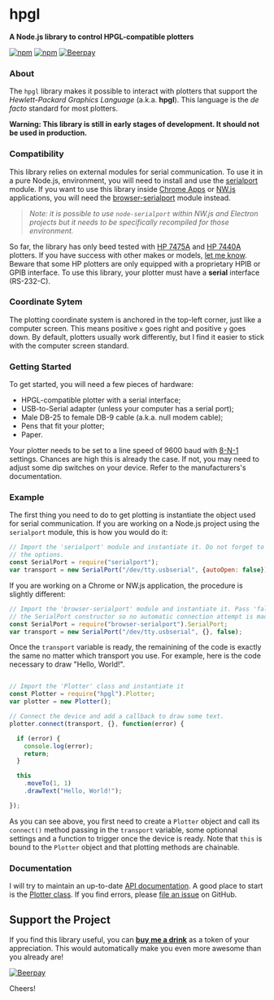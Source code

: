 # hpgl
**A Node.js library to control HPGL-compatible plotters**

[![npm](https://img.shields.io/npm/v/hpgl.svg)](https://www.npmjs.com/package/hpgl)
[![npm](https://img.shields.io/npm/dt/hpgl.svg)](https://www.npmjs.com/package/hpgl)
[![Beerpay](https://beerpay.io/cotejp/hpgl/badge.svg?style=flat)](https://beerpay.io/cotejp/hpgl) 

### About

The `hpgl` library makes it possible to interact with plotters that support the *Hewlett-Packard 
Graphics Language* (a.k.a. **hpgl**). This language is the *de facto* standard for most plotters. 

**Warning: This library is still in early stages of development. It should not be used in 
production.**

### Compatibility

This library relies on external modules for serial communication. To use it in a pure Node.js, 
environment, you will need to install and use the 
[serialport](https://www.npmjs.com/package/serialport) module. If you want to use this library 
inside [Chrome Apps](https://developer.chrome.com/apps/about_apps) or [NW.js](http://nwjs.io/)
applications, you will need the 
[browser-serialport](https://www.npmjs.com/package/browser-serialport) module instead. 

> *Note: it is possible to use `node-serialport` within NW.js and Electron projects but it needs to 
> be specifically recompiled for those environment.*

So far, the library has only beed tested with [HP 7475A](http://hpmuseum.net/display_item.php?hw=74)
and [HP 7440A](http://hpmuseum.net/display_item.php?hw=80) plotters. If you have success with other 
makes or models, [let me know](https://twitter.com/jpcote). Beware that some HP plotters are only 
equipped with a proprietary HPIB or GPIB interface. To use this library, your plotter must have a 
**serial** interface (RS-232-C).

### Coordinate Sytem

The plotting coordinate system is anchored in the top-left corner, just like a computer screen. 
This means positive `x` goes right and positive `y` goes down. By default, plotters usually work 
differently, but I find it easier to stick with the computer screen standard.

### Getting Started

To get started, you will need a few pieces of hardware:

- HPGL-compatible plotter with a serial interface;
- USB-to-Serial adapter (unless your computer has a serial port);
- Male DB-25 to female DB-9 cable (a.k.a. null modem cable);
- Pens that fit your plotter;
- Paper.

Your plotter needs to be set to a line speed of 9600 baud with 
[8-N-1](https://en.wikipedia.org/wiki/8-N-1) settings. Chances are high this is already the case. If
not, you may need to adjust some dip switches on your device. Refer to the manufacturers's 
documentation.

### Example

The first thing you need to do to get plotting is instantiate the object used for serial 
communication. If you are working on a Node.js project using the `serialport` module, this is how 
you would do it:

```javascript
// Import the 'serialport' module and instantiate it. Do not forget to set 'autoOpen' to false in 
// the options.
const SerialPort = require("serialport");
var transport = new SerialPort("/dev/tty.usbserial", {autoOpen: false});

```

If you are working on a Chrome or NW.js application, the procedure is slightly different:

```javascript
// Import the 'browser-serialport' module and instantiate it. Pass 'false' as the third parameter of
// the SerialPort constructor so no automatic connection attempt is made.
const SerialPort = require("browser-serialport").SerialPort;
var transport = new SerialPort("/dev/tty.usbserial", {}, false);
```

Once the `transport` variable is ready, the remainining of the code is exactly the same no matter
which transport you use. For example, here is the code necessary to draw "Hello, World!".

```javascript

// Import the 'Plotter' class and instantiate it
const Plotter = require("hpgl").Plotter;
var plotter = new Plotter();

// Connect the device and add a callback to draw some text.
plotter.connect(transport, {}, function(error) {

  if (error) {
    console.log(error);
    return;
  }

  this
    .moveTo(1, 1)
    .drawText("Hello, World!");

});
```

As you can see above, you first need to create a `Plotter` object and call its `connect()` method 
passing in the `transport` variable, some optionnal settings and a function to trigger once the 
device is ready. Note that `this` is bound to the `Plotter` object and that plotting methods are 
chainable.

### Documentation

I will try to maintain an up-to-date [API documentation](https://cotejp.github.io/hpgl/). A good 
place to start is the [Plotter class](https://cotejp.github.io/hpgl/Plotter.html). If you find 
errors, please [file an issue](https://github.com/cotejp/hpgl/issues) on GitHub.

## Support the Project

If you find this library useful, you can **[buy me a drink](https://beerpay.io/cotejp/hpgl)** as a 
token of your appreciation. This would automatically make you even more awesome than you already 
are!

[![Beerpay](https://beerpay.io/cotejp/hpgl/badge.svg?style=beer-square)](https://beerpay.io/cotejp/hpgl)

Cheers!
